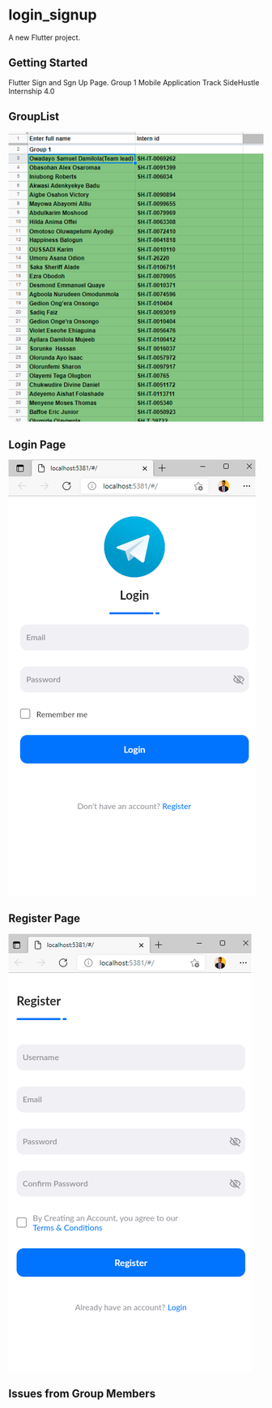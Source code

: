 # login_signup

A new Flutter project.

## Getting Started

Flutter Sign and Sgn Up Page.
Group 1 Mobile Application Track 
SideHustle Internship 4.0
## GroupList
<img src="Group List.png" alt="screenshot">

## Login Page
<img src="Login_Page.png" alt="screenshot">

## Register Page
<img src="Register_page.png" alt="screenshot">


## Issues from Group Members